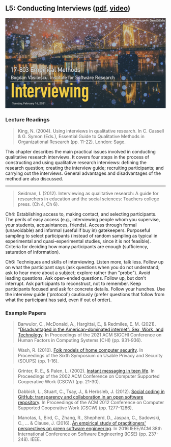 ## L5: Conducting Interviews ([pdf](../slides/05-interviewing.pdf), [video](https://youtu.be/G9v9wewVgt0))

[![Lecture5-Interviews](../assets/images/05-interviewing.jpg)](../slides/05-interviewing.pdf)


### Lecture Readings

> King, N. (2004). Using interviews in qualitative research. In C. Cassell & G. Symon (Eds.), Essential Guide to Qualitative Methods in Organizational Research (pp. 11-22). London: Sage.

This chapter describes the main practical issues involved in conducting qualitative research interviews. It covers four steps in the process of constructing and using qualitative research interviews: defining the research question; creating the interview guide; recruiting participants; and carrying out the interviews. General advantages and disadvantages of the method are also discussed.

---
> Seidman, I. (2012). Interviewing as qualitative research: A guide for researchers in education and the social sciences: Teachers college press. (Ch 4, Ch 6).

Ch4: Establishing access to, making contact, and selecting participants. The perils of easy access (e.g., interviewing people whom you supervise, your students, acquaintances, friends). Access through formal (unavoidable) and informal (useful if buy in) gatekeepers. Purposeful sampling to select participants (instead of random sampling as typical in experimental and quasi-experimental studies, since it is not feasible). Criteria for deciding how many participants are enough (sufficiency, saturation of information).

Ch6: Techniques and skills of interviewing. Listen more, talk less. Follow up on what the participant says (ask questions when you do not understand; ask to hear more about a subject; explore rather than "probe"). Avoid leading questions. Ask open-ended questions. Follow up, but don't interrupt. Ask participants to reconstruct, not to remember. Keep participants focused and ask for concrete details. Follow your hunches. Use the interview guide ('protocol') cautiously (prefer questions that follow from what the participant has said, even if out of order).




### Example Papers

> Barwulor, C., McDonald, A., Hargittai, E., & Redmiles, E. M. (2021). “[Disadvantaged in the American-dominated internet”: Sex, Work, and Technology](https://files.osf.io/v1/resources/vzehu/providers/osfstorage/5f63a97211fb7c000f18f2c7?format=pdf&action=download&direct&version=2). In Proceedings of the 2021 ACM SIGCHI Conference on Human Factors in Computing Systems (CHI) (pp. 931-936).

> Wash, R. (2010). [Folk models of home computer security](https://www.rickwash.com/papers/rwash-homesec-soups10-final.pdf). In Proceedings of the Sixth Symposium on Usable Privacy and Security (SOUPS) (pp. 1-16).

> Grinter, R. E., & Palen, L. (2002). [Instant messaging in teen life](https://cmci.colorado.edu/~palen/palen_papers/grinter-IM.pdf). In Proceedings of the 2002 ACM Conference on Computer Supported Cooperative Work (CSCW) (pp. 21-30).

> Dabbish, L., Stuart, C., Tsay, J., & Herbsleb, J. (2012). [Social coding in GitHub: transparency and collaboration in an open software repository](https://herbsleb.org/web-pubs/pdfs/dabbish-social-2012.pdf). In Proceedings of the ACM 2012 Conference on Computer Supported Cooperative Work (CSCW) (pp. 1277-1286).

> Manotas, I., Bird, C., Zhang, R., Shepherd, D., Jaspan, C., Sadowski, C., ... & Clause, J. (2016). [An empirical study of practitioners' perspectives on green software engineering](https://ieeexplore.ieee.org/iel7/7878354/7886872/07886907.pdf). In 2016 IEEE/ACM 38th International Conference on Software Engineering (ICSE) (pp. 237-248). IEEE.